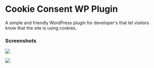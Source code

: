 # Cookie Consent WP Plugin

A simple and friendly WordPress plugin for developer's that let visitors know that the site is using cookies.

### Screenshots

![](http://greenycookie.timgreen.xyz/cookie_overlay.png)



![](http://greenycookie.timgreen.xyz/cookie_top.png)
